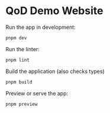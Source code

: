 # QoD Demo Website

Run the app in development:

```bash
pnpm dev
```

Run the linter:

```bash
pnpm lint
```

Build the application (also checks types)

```bash
pnpm build
```

Preview or serve the app:

```bash
pnpm preview
```
